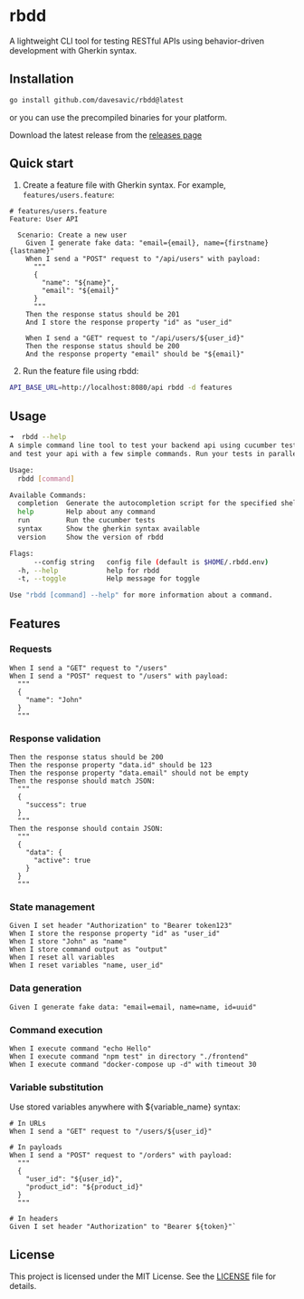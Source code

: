 # rbdd

A lightweight CLI tool for testing RESTful APIs using behavior-driven development with Gherkin syntax.

## Installation
```bash
go install github.com/davesavic/rbdd@latest
```
or you can use the precompiled binaries for your platform.

Download the latest release from the [releases page](https://github.com/davesavic/rbdd/releases)

## Quick start
1. Create a feature file with Gherkin syntax. For example, `features/users.feature`:
```gherkin
# features/users.feature
Feature: User API

  Scenario: Create a new user
    Given I generate fake data: "email={email}, name={firstname} {lastname}"
    When I send a "POST" request to "/api/users" with payload:
      """
      {
        "name": "${name}",
        "email": "${email}"
      }
      """
    Then the response status should be 201
    And I store the response property "id" as "user_id"

    When I send a "GET" request to "/api/users/${user_id}"
    Then the response status should be 200
    And the response property "email" should be "${email}"
```

2. Run the feature file using rbdd:
```bash
API_BASE_URL=http://localhost:8080/api rbdd -d features
```

## Usage
```bash
➜  rbdd --help
A simple command line tool to test your backend api using cucumber tests written in gherkin syntax. Easily generate fake data using faker 
and test your api with a few simple commands. Run your tests in parallel and get the results in a simple format.

Usage:
  rbdd [command]

Available Commands:
  completion  Generate the autocompletion script for the specified shell
  help        Help about any command
  run         Run the cucumber tests
  syntax      Show the gherkin syntax available
  version     Show the version of rbdd

Flags:
      --config string   config file (default is $HOME/.rbdd.env)
  -h, --help            help for rbdd
  -t, --toggle          Help message for toggle

Use "rbdd [command] --help" for more information about a command.
```

## Features
### Requests
```gherkin
When I send a "GET" request to "/users"
When I send a "POST" request to "/users" with payload:
  """
  {
    "name": "John"
  }
  """
```

### Response validation
```gherkin
Then the response status should be 200
Then the response property "data.id" should be 123
Then the response property "data.email" should not be empty
Then the response should match JSON:
  """
  {
    "success": true
  }
  """
Then the response should contain JSON:
  """
  {
    "data": {
      "active": true
    }
  }
  """
``` 

### State management
```gherkin
Given I set header "Authorization" to "Bearer token123"
When I store the response property "id" as "user_id"
When I store "John" as "name"
When I store command output as "output"
When I reset all variables
When I reset variables "name, user_id"
```

### Data generation
```gherkin
Given I generate fake data: "email=email, name=name, id=uuid"
```

### Command execution
```gherkin
When I execute command "echo Hello"
When I execute command "npm test" in directory "./frontend"
When I execute command "docker-compose up -d" with timeout 30
```

### Variable substitution
Use stored variables anywhere with ${variable_name} syntax:
```gherkin
# In URLs
When I send a "GET" request to "/users/${user_id}"

# In payloads
When I send a "POST" request to "/orders" with payload:
  """
  {
    "user_id": "${user_id}",
    "product_id": "${product_id}"
  }
  """

# In headers
Given I set header "Authorization" to "Bearer ${token}"`
```

## License
This project is licensed under the MIT License. See the [LICENSE](LICENSE) file for details.
